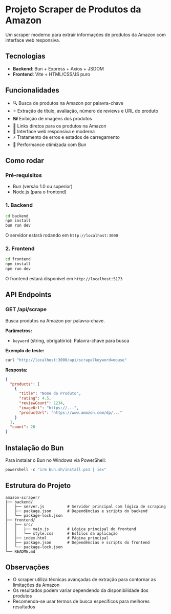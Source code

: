 # Projeto Scraper de Produtos da Amazon

Um scraper moderno para extrair informações de produtos da Amazon com interface web responsiva.

## Tecnologias

- **Backend**: Bun + Express + Axios + JSDOM
- **Frontend**: Vite + HTML/CSS/JS puro

## Funcionalidades

- 🔍 Busca de produtos na Amazon por palavra-chave
- ⭐ Extração de título, avaliação, número de reviews e URL do produto
- 🖼️ Exibição de imagens dos produtos
- 🔗 Links diretos para os produtos na Amazon
- 📱 Interface web responsiva e moderna
- ⚡ Tratamento de erros e estados de carregamento
- 🚀 Performance otimizada com Bun

## Como rodar

### Pré-requisitos

- Bun (versão 1.0 ou superior)
- Node.js (para o frontend)

### 1. Backend

```bash
cd backend
npm install
bun run dev
```

O servidor estará rodando em `http://localhost:3000`

### 2. Frontend

```bash
cd frontend
npm install
npm run dev
```

O frontend estará disponível em `http://localhost:5173`

## API Endpoints

### GET /api/scrape

Busca produtos na Amazon por palavra-chave.

**Parâmetros:**
- `keyword` (string, obrigatório): Palavra-chave para busca

**Exemplo de teste:**
```bash
curl "http://localhost:3000/api/scrape?keyword=mouse"
```

**Resposta:**
```json
{
  "products": [
    {
      "title": "Nome do Produto",
      "rating": 4.5,
      "reviewCount": 1234,
      "imageUrl": "https://...",
      "productUrl": "https://www.amazon.com/dp/..."
    }
  ],
  "count": 20
}
```

## Instalação do Bun

Para instalar o Bun no Windows via PowerShell:

```powershell
powershell -c "irm bun.sh/install.ps1 | iex"
```

## Estrutura do Projeto

```
amazon-scraper/
├── backend/
│   ├── server.js          # Servidor principal com lógica de scraping
│   ├── package.json       # Dependências e scripts do backend
│   └── package-lock.json
├── frontend/
│   ├── src/
│   │   ├── main.js        # Lógica principal do frontend
│   │   └── style.css      # Estilos da aplicação
│   ├── index.html         # Página principal
│   ├── package.json       # Dependências e scripts do frontend
│   └── package-lock.json
└── README.md
```

## Observações

- O scraper utiliza técnicas avançadas de extração para contornar as limitações da Amazon
- Os resultados podem variar dependendo da disponibilidade dos produtos
- Recomenda-se usar termos de busca específicos para melhores resultados
